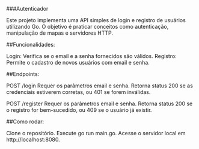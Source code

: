 ###Autenticador

Este projeto implementa uma API simples de login e registro de usuários utilizando Go. O objetivo é praticar conceitos como autenticação, manipulação de mapas e servidores HTTP.

##Funcionalidades:

Login: Verifica se o email e a senha fornecidos são válidos.
Registro: Permite o cadastro de novos usuários com email e senha.

##Endpoints:

POST /login
Requer os parâmetros email e senha. Retorna status 200 se as credenciais estiverem corretas, ou 401 se forem inválidas.

POST /register
Requer os parâmetros email e senha. Retorna status 200 se o registro for bem-sucedido, ou 409 se o usuário já existir.

##Como rodar:

Clone o repositório.
Execute go run main.go.
Acesse o servidor local em http://localhost:8080.
